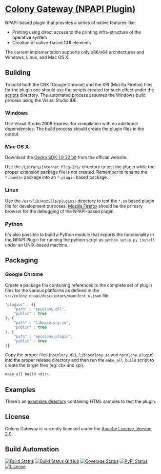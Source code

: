 # [Colony Gateway (NPAPI Plugin)](http://getcolony.com)

NPAPI-based plugin that provides a series of native features like:

* Printing using direct access to the printing infra-structure of the operative system
* Creation of native-based GUI elements

The current implementation supports only x86/x64 architectures and Windows, Linux, and Mac OS X.

## Building

To build both the CRX (Google Chrome) and the XPI (Mozilla Firefox) files for the plugin
one should use the scripts created for such effect under the [scripts](scripts) directory. The
automated process assumes the Windows build process using the Visual Studio IDE.

### Windows

Use Visual Studio 2008 Express for compilation with no additional dependencies. The build process should
create the plugin files in the output.

### Mac OS X

Download the [Gecko SDK 1.9 32 bit](https://developer.mozilla.org/en-US/docs/Gecko_SDK) from the official
website.

Use the `/Library/Internet Plug-Ins/` directory to test the plugin while the proper extension package file
is not created. Remember to rename the `*.bundle` package into an `*.plugin` based package.

### Linux

Use the `/usr/lib/mozilla/plugins/` directory to test the `*.so` based plugin file for development purposes.
[Mozilla Firefox](http://www.mozilla.org) should be the primary browser for the debugging of the NPAPI-based plugin.

### Python

It's also possible to build a Python module that exports the functionality in the NPAPI Plugin for
running the python script as `python setup.py install` under an UNIX-based machine.

## Packaging

### Google Chrome

Create a package file containing references to the complete set of plugin files for the various
platforms as defined in the `src/colony_npapi/descriptors/manifest_u.json` file.

```javascript
"plugins" : [{
    "path" : "npcolony.dll",
    "public" : true
}, {
    "path" : "libnpcolony.so",
    "public" : true
}, {
    "path" : "npcolony.plugin",
    "public" : true
}]
```

Copy the proper files (`npcolony.dll`, `libnpcolony.so` and `npcolony.plugin`) into the proper release directory
and then run the `make_all build` script to create the target files (eg: cbx and xpi).

```bash
make_all build <dir>
```

## Examples

There's an [examples directory](examples) containing HTML samples to test the plugin.

## License

Colony Gateway is currently licensed under the [Apache License, Version 2.0](http://www.apache.org/licenses/).

## Build Automation

[![Build Status](https://app.travis-ci.com/hivesolutions/colony-npapi.svg?branch=master)](https://travis-ci.com/github/hivesolutions/colony-npapi)
[![Build Status GitHub](https://github.com/hivesolutions/colony-npapi/workflows/Main%20Workflow/badge.svg)](https://github.com/hivesolutions/colony-npapi/actions)
[![Coverage Status](https://coveralls.io/repos/hivesolutions/colony-npapi/badge.svg?branch=master)](https://coveralls.io/r/hivesolutions/colony-npapi?branch=master)
[![PyPi Status](https://img.shields.io/pypi/v/colony-npapi.svg)](https://pypi.python.org/pypi/appier)
[![License](https://img.shields.io/badge/license-Apache%202.0-blue.svg)](https://www.apache.org/licenses/)
